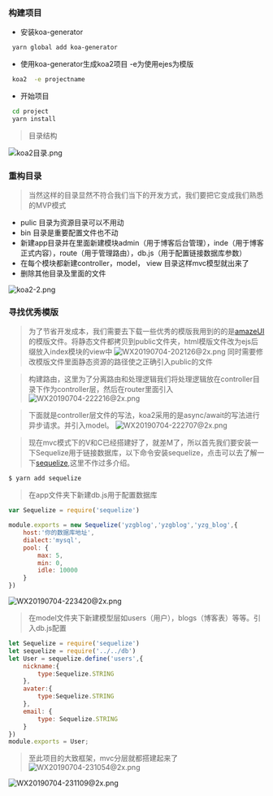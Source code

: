 ### 构建项目
+ 安装koa-generator
```bash
 yarn global add koa-generator
```
+ 使用koa-generator生成koa2项目 -e为使用ejes为模版
```bash
 koa2  -e projectname 
```
+ 开始项目
```bash
 cd project 
 yarn install
```
>目录结构

![koa2目录.png](https://upload-images.jianshu.io/upload_images/15430119-4cc0e76e145d1f28.png?imageMogr2/auto-orient/strip%7CimageView2/2/w/1240)

### 重构目录
>当然这样的目录显然不符合我们当下的开发方式，我们要把它变成我们熟悉的MVP模式

+ pulic 目录为资源目录可以不用动
+ bin 目录是重要配置文件也不动
+ 新建app目录并在里面新建模块admin（用于博客后台管理），inde（用于博客正式内容），route（用于管理路由），db.js（用于配置链接数据库参数）
+ 在每个模块都新建controller，model， view 目录这样mvc模型就出来了
+ 删除其他目录及里面的文件
 
![koa2-2.png](https://upload-images.jianshu.io/upload_images/15430119-c2c9607ab980b707.png?imageMogr2/auto-orient/strip%7CimageView2/2/w/1240)


### 寻找优秀模版
>为了节省开发成本，我们需要去下载一些优秀的模版我用到的的是[amazeUI]([http://tpl.amazeui.org/content.html?7](http://tpl.amazeui.org/content.html?7)
)的模版文件。将静态文件都拷贝到public文件夹，html模版文件改为ejs后缀放入index模块的view中
![WX20190704-202126@2x.png](https://upload-images.jianshu.io/upload_images/15430119-809f6ee4c978615f.png?imageMogr2/auto-orient/strip%7CimageView2/2/w/1240)
同时需要修改模版文件里面静态资源的路径使之正确引入public的文件

>构建路由，这里为了分离路由和处理逻辑我们将处理逻辑放在controller目录下作为controller层，然后在router里面引入
![WX20190704-222216@2x.png](https://upload-images.jianshu.io/upload_images/15430119-267a1a04fda2929e.png?imageMogr2/auto-orient/strip%7CimageView2/2/w/1240)

>下面就是controller层文件的写法，koa2采用的是async/await的写法进行异步请求。并引入model。
![WX20190704-222707@2x.png](https://upload-images.jianshu.io/upload_images/15430119-d6019474ba9be2cd.png?imageMogr2/auto-orient/strip%7CimageView2/2/w/1240)

>现在mvc模式下的V和C已经搭建好了，就差M了，所以首先我们要安装一下Sequelize用于链接数据库，以下命令安装sequelize，点击可以去了解一下[sequelize]([https://www.jianshu.com/p/72a6b80b6873](https://www.jianshu.com/p/72a6b80b6873)
),这里不作过多介绍。
```bash
$ yarn add sequelize
```
>在app文件夹下新建db.js用于配置数据库
```javascript
var Sequelize = require('sequelize')

module.exports = new Sequelize('yzgblog','yzgblog','yzg_blog',{
    host:'你的数据库地址',
    dialect:'mysql',
    pool: {
        max: 5,
        min: 0,
        idle: 10000
    }
})
```
![WX20190704-223420@2x.png](https://upload-images.jianshu.io/upload_images/15430119-4eafb5f4125bd504.png?imageMogr2/auto-orient/strip%7CimageView2/2/w/1240)
>在model文件夹下新建模型层如users（用户），blogs（博客表）等等。引入db.js配置
```javascript
let Sequelize = require('sequelize')
let sequelize = require('../../db')
let User = sequelize.define('users',{
    nickname:{
        type:Sequelize.STRING
    },
    avater:{
        type:Sequelize.STRING
    },
    email: {
        type: Sequelize.STRING
    }
})
module.exports = User;
```
>至此项目的大致框架，mvc分层就都搭建起来了
![WX20190704-231054@2x.png](https://upload-images.jianshu.io/upload_images/15430119-704b3d94706fb3ca.png?imageMogr2/auto-orient/strip%7CimageView2/2/w/1240)

![WX20190704-231109@2x.png](https://upload-images.jianshu.io/upload_images/15430119-9a1323da0f2749b8.png?imageMogr2/auto-orient/strip%7CimageView2/2/w/1240)



